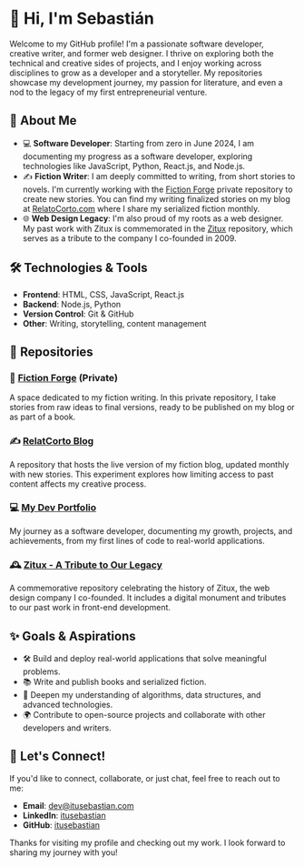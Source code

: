 # 👋 Hi, I'm Sebastián

Welcome to my GitHub profile! I'm a passionate software developer, creative writer, and former web designer. I thrive on exploring both the technical and creative sides of projects, and I enjoy working across disciplines to grow as a developer and a storyteller. My repositories showcase my development journey, my passion for literature, and even a nod to the legacy of my first entrepreneurial venture.

## 🚀 About Me

- 💻 **Software Developer**: Starting from zero in June 2024, I am documenting my progress as a software developer, exploring technologies like JavaScript, Python, React.js, and Node.js.
- ✍️ **Fiction Writer**: I am deeply committed to writing, from short stories to novels. I'm currently working with the [Fiction Forge](https://github.com/itusebastian/fiction-forge) private repository to create new stories. You can find my writing finalized stories on my blog at [RelatoCorto.com](https://RelatoCorto.com) where I share my serialized fiction monthly.
- 🌐 **Web Design Legacy**: I'm also proud of my roots as a web designer. My past work with Zitux is commemorated in the [Zitux](https://github.com/itusebastian/zitux-legacy) repository, which serves as a tribute to the company I co-founded in 2009.

## 🛠️ Technologies & Tools

- **Frontend**: HTML, CSS, JavaScript, React.js
- **Backend**: Node.js, Python
- **Version Control**: Git & GitHub
- **Other**: Writing, storytelling, content management

## 📂 Repositories

### 📘 [Fiction Forge](https://github.com/itusebastian/fiction-forge) (Private)
A space dedicated to my fiction writing. In this private repository, I take stories from raw ideas to final versions, ready to be published on my blog or as part of a book.

### ✍️ [RelatCorto Blog](https://github.com/itusebastian/relatocorto-blog)
A repository that hosts the live version of my fiction blog, updated monthly with new stories. This experiment explores how limiting access to past content affects my creative process.

### 💻 [My Dev Portfolio](https://github.com/itusebastian/dev-portfolio)
My journey as a software developer, documenting my growth, projects, and achievements, from my first lines of code to real-world applications.

### 🕰️ [Zitux - A Tribute to Our Legacy](https://github.com/itusebastian/zitux-legacy)
A commemorative repository celebrating the history of Zitux, the web design company I co-founded. It includes a digital monument and tributes to our past work in front-end development.

## ✨ Goals & Aspirations

- 🛠️ Build and deploy real-world applications that solve meaningful problems.
- 📚 Write and publish books and serialized fiction.
- 🎯 Deepen my understanding of algorithms, data structures, and advanced technologies.
- 🌍 Contribute to open-source projects and collaborate with other developers and writers.

## 💬 Let's Connect!

If you'd like to connect, collaborate, or just chat, feel free to reach out to me:

- **Email**: dev@itusebastian.com
- **LinkedIn**: [itusebastian](https://linkedin.com/in/itusebastian)
- **GitHub**: [itusebastian](https://github.com/itusebastian)

Thanks for visiting my profile and checking out my work. I look forward to sharing my journey with you!
